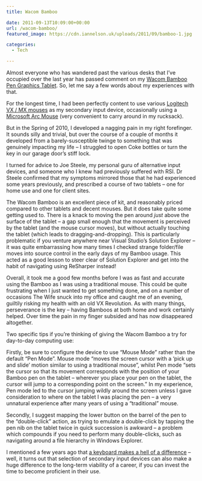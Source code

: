 ```yaml
---
title: Wacom Bamboo

date: 2011-09-13T10:09:00+00:00
url: /wacom-bamboo/
featured_image: https://cdn.iannelson.uk/uploads/2011/09/bamboo-1.jpg

categories:
  - Tech

---
```

Almost everyone who has wandered past the various desks that I’ve occupied over the last year has passed comment on my [Wacom Bamboo Pen Graphics Tablet][1]. So, let me say a few words about my experiences with that.

For the longest time, I had been perfectly content to use various [Logitech VX / MX mouses][2] as my secondary input device, occasionally using a [Microsoft Arc Mouse][3] (very convenient to carry around in my rucksack).

But in the Spring of 2010, I developed a nagging pain in my right forefinger. It sounds silly and trivial, but over the course of a couple of months it developed from a barely-susceptible twinge to something that was genuinely impacting my life &#8211; I struggled to open Coke bottles or turn the key in our garage door’s stiff lock.

I turned for advice to Joe Steele, my personal guru of alternative input devices, and someone who I knew had previously suffered with RSI. Dr Steele confirmed that my symptoms mirrored those that he had experienced some years previously, and prescribed a course of two tablets &#8211; one for home use and one for client sites.

The Wacom Bamboo is an excellent piece of kit, and reasonably priced compared to other tablets and decent mouses. But it does take quite some getting used to. There is a knack to moving the pen around _just_ above the surface of the tablet &#8211; a gap small enough that the movement is perceived by the tablet (and the mouse cursor moves), but without actually touching the tablet (which leads to dragging-and-dropping). This is particularly problematic if you venture anywhere near Visual Studio’s Solution Explorer &#8211; it was quite embarrassing how many times I checked strange folder/file moves into source control in the early days of my Bamboo usage. This acted as a good lesson to steer clear of Solution Explorer and get into the habit of navigating using ReSharper instead!

Overall, it took me a good few months before I was as fast and accurate using the Bamboo as I was using a traditional mouse. This could be quite frustrating when I just wanted to get something done, and on a number of occasions The Wife snuck into my office and caught me of an evening, guiltily risking my health with an old VX Revolution. As with many things, perseverance is the key &#8211; having Bamboos at both home and work certainly helped. Over time the pain in my finger subsided and has now disappeared altogether.

Two specific tips if you’re thinking of giving the Wacom Bamboo a try for day-to-day computing use:

Firstly, be sure to configure the device to use &#8220;Mouse Mode&#8221; rather than the default &#8220;Pen Mode&#8221;. Mouse mode “moves the screen cursor with a ‘pick up and slide’ motion similar to using a traditional mouse”, whilst Pen mode &#8220;sets the cursor so that its movement corresponds with the position of your Bamboo pen on the tablet – wherever you place your pen on the tablet, the cursor will jump to a corresponding point on the screen.&#8221; In my experience, Pen mode led to the cursor jumping wildly around the screen unless I gave consideration to where on the tablet I was placing the pen &#8211; a very unnatural experience after many years of using a &#8220;traditional&#8221; mouse.

Secondly, I suggest mapping the lower button on the barrel of the pen to the &#8220;double-click&#8221; action, as trying to emulate a double-click by tapping the pen nib on the tablet twice in quick succession is awkward &#8211; a problem which compounds if you need to perform many double-clicks, such as navigating around a file hierarchy in Windows Explorer.

I mentioned a few years ago that [a keyboard makes a hell of a difference][4] &#8211; well, it turns out that selection of secondary input devices can also make a huge difference to the long-term viability of a career, if you can invest the time to become proficient in their use.

 [1]: http://amzn.to/1rrSHfo
 [2]: http://amzn.to/1tLMAqb
 [3]: http://amzn.to/PBaiVJ
 [4]: https://blog.iannelson.uk/a-keyboard-makes-a-hell-of-a-difference/